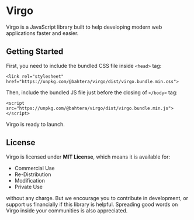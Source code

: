 # Virgo
Virgo is a JavaScript library built to help developing modern web applications faster and easier.

## Getting Started

First, you need to include the bundled CSS file inside `<head>` tag:
```
<link rel="stylesheet" href="https://unpkg.com/@bahtera/virgo/dist/virgo.bundle.min.css">
```
Then, include the bundled JS file just before the closing of `</body>` tag:
```
<script src="https://unpkg.com/@bahtera/virgo/dist/virgo.bundle.min.js"></script>
```
Virgo is ready to launch.

## License

Virgo is licensed under **MIT License**, which means it is available for:
- Commercial Use
- Re-Distribution
- Modification
- Private Use

without any charge. But we encourage you to contribute in development, or support us financially if this library is helpful. Spreading good words on Virgo inside your communities is also appreciated.
